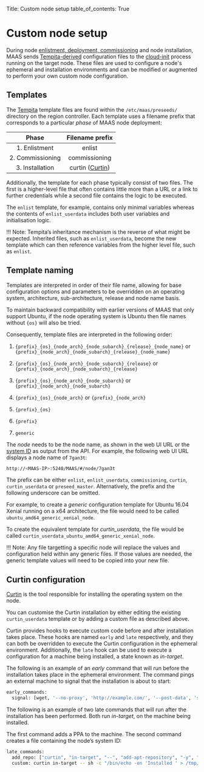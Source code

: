 Title: Custom node setup
table_of_contents: True

# Custom node setup

During node [enlistment, deployment, commissioning][node-enlistment] and node
installation, MAAS sends [Tempita-derived][tempita] configuration files to the
[cloud-init][cloud-init] process running on the target node. These files are
used to configure a node's ephemeral and installation environments and can be
modified or augmented to perform your own custom node configuration.


## Templates

The [Tempita][tempita] template files are found within the
`/etc/maas/preseeds/` directory on the region controller. Each template uses a
filename prefix that corresponds to a particular *phase* of MAAS node
deployment:

|     Phase     |        Filename prefix               |
|:-------------:|:------------------------------------:|
| 1. Enlistment    | enlist                            |
| 2. Commissioning | commissioning                     |
| 3. Installation  | curtin ([Curtin][curtin])         |


Additionally, the template for each phase typically consist of two files. The
first is a higher-level file that often contains little more than a URL or a
link to further credentials while a second file contains the logic to be
executed. 

The `enlist` template, for example, contains only minimal variables whereas the
contents of `enlist_userdata` includes both user variables and initialisation
logic.

!!! Note:
    Tempita’s inheritance mechanism is the reverse of what might be expected.
    Inherited files, such as `enlist_userdata`, become the new template which
    can then reference variables from the higher level file, such as `enlist`.


## Template naming

Templates are interpreted in order of their file name, allowing for base
configuration options and parameters to be overridden on an operating system,
architecture, sub-architecture, release and node name basis.

To maintain backward compatibility with earlier versions of MAAS that only
support Ubuntu, if the node operating system is Ubuntu then file names
without `{os}` will also be tried.

Consequently, template files are interpreted in the following order:

1. `{prefix}_{os}_{node_arch}_{node_subarch}_{release}_{node_name}`
or `{prefix}_{node_arch}_{node_subarch}_{release}_{node_name}`

1. `{prefix}_{os}_{node_arch}_{node_subarch}_{release}`
or `{prefix}_{node_arch}_{node_subarch}_{release}`

1. `{prefix}_{os}_{node_arch}_{node_subarch}`
or `{prefix}_{node_arch}_{node_subarch}`

1. `{prefix}_{os}_{node_arch}`
or `{prefix}_{node_arch}`

1. `{prefix}_{os}`

1. `{prefix}`

1. `generic`

The *node* needs to be the node name, as shown in the web UI URL or the [system
ID][system-id] as output from the API. For example, the following web UI URL
displays a node name of `7gan3t`:

```bash
http://<MAAS-IP>:5240/MAAS/#/node/7gan3t
```

The prefix can be either `enlist`, `enlist_userdata`, `commissioning`,
`curtin`, `curtin_userdata` or `preseed_master`. Alternatively, the prefix and
the following underscore can be omitted. 

For example, to create a *generic* configuration template for Ubuntu 16.04
Xenial running on a x64 architecture, the file would need to be called
`ubuntu_amd64_generic_xenial_node`.

To create the equivalent template for *curtin_userdata*, the file would be called
`curtin_userdata_ubuntu_amd64_generic_xenial_node`.

!!! Note:
    Any file targetting a specific node will replace the values and
    configuration held within any generic files. If those values are needed,
    the generic template values will need to be copied into your new file. 

## Curtin configuration

[Curtin][curtin] is the tool responsible for installing the operating system on
the node.

You can customise the Curtin installation by either editing the existing
`curtin_userdata` template or by adding a custom file as described above.

Curtin provides hooks to execute custom code before and after installation
takes place. These hooks are named `early` and `late` respectively, and they
can both be overridden to execute the Curtin configuration in the ephemeral
environment. Additionally, the `late` hook can be used to execute a
configuration for a machine being installed, a state known as *in-target*.

The following is an example of an *early* command that will run before the
installation takes place in the ephemeral environment. The command pings an
external machine to signal that the installation is about to start:

```bash
early_commands:
  signal: [wget, '--no-proxy', 'http://example.com/', '--post-data', 'system_id=&signal=starting_install', '-O', '/dev/null']
```

The following is an example of two late commands that will run after the
installation has been performed. Both run *in-target*, on the machine being
installed.

The first command adds a PPA to the machine. The second command creates a file
containing the node’s system ID:

```bash
late_commands:
  add_repo: ["curtin", "in-target", "--", "add-apt-repository", "-y", "ppa:my/ppa"]
  custom: curtin in-target -- sh -c "/bin/echo -en 'Installed ' > /tmp/maas_system_id"
```

<!-- LINKS -->
[curtin]: https://launchpad.net/curtin
[cloud-init]: https://launchpad.net/cloud-init
[node-enlistment]: ./nodes-add.md#enlistment
[node-deployment]: installconfig-nodes-deploy.md
[node-commission]: nodes-commission.md
[tempita]: https://raw.githubusercontent.com/ravenac95/tempita/master/docs/index.txt
[system-id]: api.md
